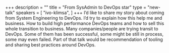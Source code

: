 +++
description = ""
title = "From SysAdmin to DevOps star"
type = "new-talk"
speakers = [
        "ivo-klimsa",
]
+++
I’d like to share my story about coming from System Engineering to DevOps. I’d try to explain how this help me and business. How to build high performance DevOps teams and how to sell this whole transition to business. Many companies/people are trying transit to DevOps. Some of them has been successful, some might be still in process, some may even failed. Part of that talk would be recommendation of tooling and sharing best practices around DevOps.